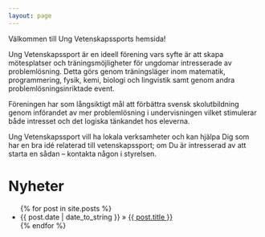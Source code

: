 ```yaml
---
layout: page
---
```


Välkommen till Ung Vetenskapssports hemsida!

Ung Vetenskapssport är en ideell förening vars syfte är att skapa mötesplatser och träningsmöjligheter för ungdomar intresserade av problemlösning. Detta görs genom träningsläger inom matematik, programmering, fysik, kemi, biologi och lingvistik samt genom andra problemlösningsinriktade event.

Föreningen har som långsiktigt mål att förbättra svensk skolutbildning genom införandet av mer problemlösning i undervisningen vilket stimulerar både intresset och det logiska tänkandet hos eleverna.

Ung Vetenskapssport vill ha lokala verksamheter och kan hjälpa Dig som har en bra idé relaterad till vetenskapssport; om Du är intresserad av att starta en sådan – kontakta någon i styrelsen.

# Nyheter
<ul class="posts">
    {% for post in site.posts %}
    <li><span>{{ post.date | date_to_string }}</span> &raquo; <a href="{{ post.url | prepend: site.baseurl }}">{{ post.title }}</a></li>
    {% endfor %}
</ul>
